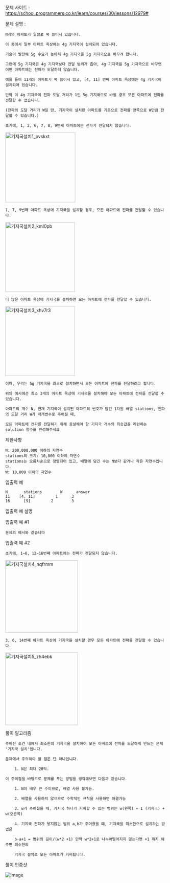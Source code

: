 문제 사이트 : https://school.programmers.co.kr/learn/courses/30/lessons/12979#

문제 설명 :

    N개의 아파트가 일렬로 쭉 늘어서 있습니다. 
    
    이 중에서 일부 아파트 옥상에는 4g 기지국이 설치되어 있습니다. 
    
    기술이 발전해 5g 수요가 높아져 4g 기지국을 5g 기지국으로 바꾸려 합니다. 
    
    그런데 5g 기지국은 4g 기지국보다 전달 범위가 좁아, 4g 기지국을 5g 기지국으로 바꾸면 어떤 아파트에는 전파가 도달하지 않습니다.

    예를 들어 11개의 아파트가 쭉 늘어서 있고, [4, 11] 번째 아파트 옥상에는 4g 기지국이 설치되어 있습니다.
    
    만약 이 4g 기지국이 전파 도달 거리가 1인 5g 기지국으로 바뀔 경우 모든 아파트에 전파를 전달할 수 없습니다. 
    
    (전파의 도달 거리가 W일 땐, 기지국이 설치된 아파트를 기준으로 전파를 양쪽으로 W만큼 전달할 수 있습니다.)

    초기에, 1, 2, 6, 7, 8, 9번째 아파트에는 전파가 전달되지 않습니다.
   
<img width="219" alt="기지국설치1_pvskxt" src="https://user-images.githubusercontent.com/57944215/233763446-bec5f91e-2282-4883-abb7-2ac1bce63cdb.png">


    1, 7, 9번째 아파트 옥상에 기지국을 설치할 경우, 모든 아파트에 전파를 전달할 수 있습니다.

<img width="218" alt="기지국설치2_kml0pb" src="https://user-images.githubusercontent.com/57944215/233763448-3d73bf37-eb78-4394-9abb-4e3c5dbcc3c1.png">


    더 많은 아파트 옥상에 기지국을 설치하면 모든 아파트에 전파를 전달할 수 있습니다.

<img width="218" alt="기지국설치3_xhv7r3" src="https://user-images.githubusercontent.com/57944215/233763451-e65109bb-b936-4d2e-b4e0-658ae47ce411.png">


    이때, 우리는 5g 기지국을 최소로 설치하면서 모든 아파트에 전파를 전달하려고 합니다. 
    
    위의 예시에선 최소 3개의 아파트 옥상에 기지국을 설치해야 모든 아파트에 전파를 전달할 수 있습니다.

    아파트의 개수 N, 현재 기지국이 설치된 아파트의 번호가 담긴 1차원 배열 stations, 전파의 도달 거리 W가 매개변수로 주어질 때, 
    
    모든 아파트에 전파를 전달하기 위해 증설해야 할 기지국 개수의 최솟값을 리턴하는 solution 함수를 완성해주세요

제한사항

    N: 200,000,000 이하의 자연수
    stations의 크기: 10,000 이하의 자연수
    stations는 오름차순으로 정렬되어 있고, 배열에 담긴 수는 N보다 같거나 작은 자연수입니다.
    W: 10,000 이하의 자연수

입출력 예

    N	    stations	    W	   answer
    11	  [4, 11]	      1	     3
    16	    [9]	        2	     3 

입출력 예 설명

입출력 예 #1

    문제의 예시와 같습니다

입출력 예 #2

    초기에, 1~6, 12~16번째 아파트에는 전파가 전달되지 않습니다.

<img width="227" alt="기지국설치4_nqfrmm" src="https://user-images.githubusercontent.com/57944215/233763484-65ae1a57-cb4e-4e89-bf24-4aacfa130105.png">

    3, 6, 14번째 아파트 옥상에 기지국을 설치할 경우 모든 아파트에 전파를 전달할 수 있습니다.
    
 <img width="227" alt="기지국설치5_zh4ebk" src="https://user-images.githubusercontent.com/57944215/233763486-80c1768f-8c4a-4e5e-82fd-171a05d5cc08.png">
  
  
풀이 알고리즘 

    주어진 조건 내에서 최소한의 기지국을 설치하여 모든 아바트에 전파를 도달하게 만드는 문제 '기지국 설치'입니다.
    
    문제에서 주의해야 할 점은 단 하나입니다.
    
        1. N은 최대 20억.
        
    이 주의점을 바탕으로 문제를 푸는 방법을 생각해보면 다음과 같습니다.
    
        1. N이 배우 큰 수이므로, 배열 사용 불가능.
        
        2. 배열을 사용하지 않으므로 수학적인 규칙을 사용하면 해결가능
        
        3. w가 주어졌을 때, 기지국 하나가 커버할 수 있는 범위는 w(왼쪽) + 1 (기지국) + w(오른쪽)
        
        4. 기지국 전파가 닿지않는 범위 a,b가 주어졌을 떄, 기지국을 최소한으로 설치하는 방법은
        
        b-a+1 = 범위의 길이/(w*2 +1) 만약 w*2+1로 나누어떨어지지 않는다면 +1 까지 해주면 최소한의
        
        기지국 설치로 모든 아파트가 커버됩니다.
        
 풀이 인증샷 
 
 ![image](https://user-images.githubusercontent.com/57944215/233763801-b3c2a20a-0571-4a42-8570-f897acfc83d7.png)

 
